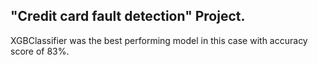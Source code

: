 ## "Credit card fault detection" Project.

XGBClassifier was the best performing model in this case with accuracy score of 83%.
